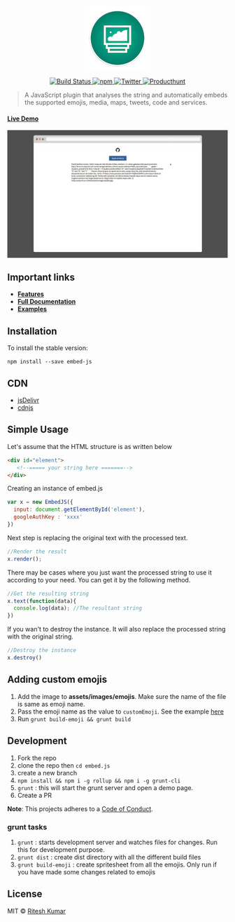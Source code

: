 <p align="center"><img src="demo/logo.png" align="center" alt=""></p>

<p align="center">
<a href="https://travis-ci.org/ritz078/embed.js">
<img src="https://travis-ci.org/ritz078/embed.js.svg?branch=master" alt="Build Status" style="max-width:100%;">
</a>
<a href="https://github.com/ritz078/embed.js">
<img src="https://img.shields.io/npm/v/embed-js.svg" alt="npm" style="max-width:100%;">
</a>
<a href="https://twitter.com/intent/tweet?text=embed.js+%7C+A+JS+plugin+to+embed+emojis%2C+media%2C+maps%2C+tweets%2C+code%2C+services+and+parse+markdown+http%3A%2F%2Fbit.ly%2F1NIvT8A&amp;url='http%3A%2F%2Fbit.ly%2F1NIvT8A'&amp;hashtags=JavaScript">
<img src="https://img.shields.io/twitter/url/https/github.com/ritz078/embed.js.svg?style=social" alt="Twitter" style="max-width:100%;">
</a>
<a href="https://www.producthunt.com/tech/embed-js">
<img src="https://img.shields.io/badge/vote-producthunt-E45127.svg" alt="Producthunt" style="max-width:100%;">
</a>
</p>

> A JavaScript plugin that analyses the string and automatically embeds the supported emojis, media, maps, tweets, code and services.

#### [Live Demo](http://codepen.io/ritz078/full/WvvNGe/)


[![screen](demo/demo.gif)](http://codepen.io/ritz078/full/WvvNGe/)

## Important links

* **[Features](http://riteshkr.com/embed.js)**
* **[Full Documentation](https://embedjs.readme.io)**
* **[Examples](https://embedjs.readme.io/docs/basic-example)**

## Installation

To install the stable version:
```
npm install --save embed-js
```



## CDN

* [jsDelivr](https://www.jsdelivr.com/projects/embed.js)
* [cdnjs](https://cdnjs.com/libraries/embed-js)

## Simple Usage

Let's assume that the HTML structure is as written below

``` html
<div id="element">
   <!--===== your string here =======-->
</div>
```

Creating an instance of embed.js

``` javascript
var x = new EmbedJS({
  input: document.getElementById('element'),
  googleAuthKey : 'xxxx'
})
```

Next step is replacing the original text with the processed text.

``` javascript
//Render the result
x.render();
```

There may be cases where you just want the processed string to use it according to your need. You can get it by the following method.

``` javascript
//Get the resulting string
x.text(function(data){
  console.log(data); //The resultant string
})
```

If you wan't to destroy the instance. It will also replace the processed string with the original string.

``` javascript
//Destroy the instance
x.destroy()
```

## Adding custom emojis

1. Add the image to **assets/images/emojis**. Make sure the name of the file is same as emoji name.
1. Pass the emoji name as the value to `customEmoji`. See the example [here](https://embedjs.readme.io/docs/options#customemoji)
1. Run `grunt build-emoji && grunt build`

## Development
1. Fork the repo
1. clone the repo then `cd embed.js`
1. create a new branch
1. `npm install && npm i -g rollup && npm i -g grunt-cli`
1. `grunt` : this will start the grunt server and open a demo page.
1. Create a PR

**Note**: This projects adheres to a [Code of Conduct](CODE_OF_CONDUCT.md).

### grunt tasks
1. `grunt` : starts development server and watches files for changes. Run this for development purpose.
1. `grunt dist` : create dist directory with all the different build files
1. `grunt build-emoji` : create spritesheet from all the emojis. Only run if you have made some changes related to emojis

## License

MIT &copy; [Ritesh Kumar](https://github.com/ritz078)
